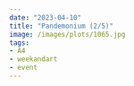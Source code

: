 ```yaml
---
date: "2023-04-10"
title: "Pandemonium (2/5)"
image: /images/plots/1065.jpg
tags:
- A4
- weekandart
- event
---
```


